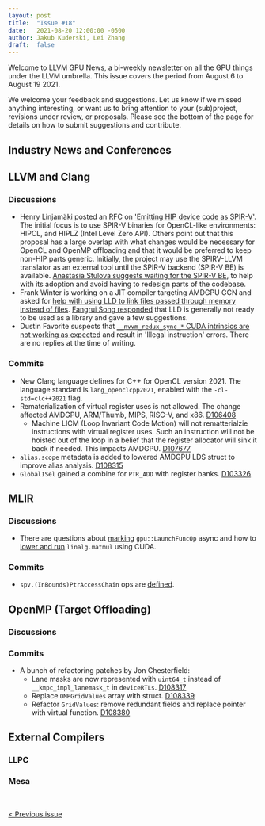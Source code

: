 ```yaml
---
layout: post
title:  "Issue #18"
date:   2021-08-20 12:00:00 -0500
author: Jakub Kuderski, Lei Zhang
draft:  false
---
```


Welcome to LLVM GPU News, a bi-weekly newsletter on all the GPU things under the LLVM umbrella.
This issue covers the period from August 6 to August 19 2021.

We welcome your feedback and suggestions. Let us know if we missed anything interesting, or want us to bring attention to your (sub)project, revisions under review, or proposals. Please see the bottom of the page for details on how to submit suggestions and contribute.


## Industry News and Conferences


##  LLVM and Clang

### Discussions

*  Henry Linjamäki posted an RFC on ['Emitting HIP device code as SPIR-V'](https://lists.llvm.org/pipermail/llvm-dev/2021-August/152062.html). The initial focus is to use SPIR-V binaries for OpenCL-like environments: HIPCL, and HIPLZ (Intel Level Zero API). Others point out that this proposal has a large overlap with what changes would be necessary for OpenCL and OpenMP offloading and that it would be preferred to keep non-HIP parts generic. Initially, the project may use the SPIRV-LLVM translator as an external tool until the SPIR-V backend (SPIR-V BE) is available. [Anastasia Stulova suggests waiting for the SPIR-V BE](https://lists.llvm.org/pipermail/llvm-dev/2021-August/152228.html), to help with its adoption and avoid having to redesign parts of the codebase.
*  Frank Winter is working on a JIT compiler targeting AMDGPU GCN and asked for [help with using LLD to link files passed through memory instead of files](https://lists.llvm.org/pipermail/llvm-dev/2021-August/152138.html). 
[Fangrui Song responded](https://lists.llvm.org/pipermail/llvm-dev/2021-August/152139.html) that LLD is generally not ready to be used as a library and gave a few suggestions.
*  Dustin Favorite suspects that [`__nvvm_redux_sync_*` CUDA intrinsics are not working as expected](https://lists.llvm.org/pipermail/llvm-dev/2021-August/152053.html) and result in 'Illegal instruction' errors. There are no replies at the time of writing.

### Commits

*  New Clang language defines for C++ for OpenCL version 2021. The language standard is `lang_openclcpp2021`, enabled with the `-cl-std=clc++2021` flag.
*  Rematerialization of virtual register uses is not allowed. The change affected AMDGPU, ARM/Thumb, MIPS, RISC-V, and x86. [D106408](https://reviews.llvm.org/D106408)
   -  Machine LICM (Loop Invariant Code Motion) will not rematterialzie instructions with virtual register uses. Such an instruction will not be hoisted out of the loop in a belief that the register allocator will sink it back if needed. This impacts AMDGPU. [D107677](https://reviews.llvm.org/D107677)
*  `alias.scope` metadata is added to lowered AMDGPU LDS struct to improve alias analysis. [D108315](https://reviews.llvm.org/D108315)
*  `GlobalISel` gained a combine for `PTR_ADD` with register banks. [D103326](https://reviews.llvm.org/D103326)


## MLIR

### Discussions

*  There are questions about [marking](https://llvm.discourse.group/t/mark-gpu-launchfuncop-async/4089) `gpu::LaunchFuncOp` async and how to [lower and run](https://llvm.discourse.group/t/making-linalg-matmul-to-gpu-runnable-code/3910) `linalg.matmul` using CUDA.

### Commits

*  `spv.(InBounds)PtrAccessChain` ops are [defined](https://reviews.llvm.org/D108070). 


## OpenMP (Target Offloading)

### Discussions

### Commits

*  A bunch of refactoring patches by Jon Chesterfield:
   -  Lane masks are now represented with `uint64_t` instead of `__kmpc_impl_lanemask_t` in `deviceRTLs`. [D108317](https://reviews.llvm.org/D108317)
   -  Replace `OMPGridValues` array with struct. [D108339](https://reviews.llvm.org/D108339)
   -  Refactor `GridValues`: remove redundant fields and replace pointer with virtual function. [D108380](https://reviews.llvm.org/D108380)


## External Compilers

### LLPC

### Mesa

<br/>
<p style="text-align:left;">
    <a href="{% post_url 2021-08-06-issue-17 %}"> < Previous issue</a>
    <span style="float:right;">
        <!--<a href="{% post_url 2021-09-03-issue-19 %}"> Next issue > </a>-->
    </span>
</p>
